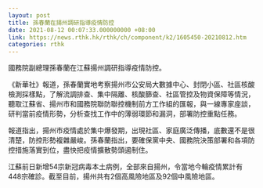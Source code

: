 ```yaml
---
layout: post
title: 孫春蘭在揚州調研指導疫情防控
date: 2021-08-12 00:07:33.000000000 +08:00
link: https://news.rthk.hk/rthk/ch/component/k2/1605450-20210812.htm
categories: rthk
---
```


國務院副總理孫春蘭在江蘇揚州調研指導疫情防控。

《新華社》報道，孫春蘭實地考察揚州市公安局大數據中心、封閉小區、社區核酸檢測採樣點，了解流調排查、集中隔離、核酸篩查、社區管控及物資保障等情況，聽取江蘇省、揚州市和國務院聯防聯控機制前方工作組的匯報，與一線專家座談，研判當前疫情形勢，分析查找工作中的薄弱環節和漏洞，部署防控重點任務。

報道指出，揚州市疫情處於集中爆發期，出現社區、家庭廣泛傳播，底數還不是很清楚，防控形勢複雜嚴峻。孫春蘭指出，要確保黨中央、國務院決策部署和各項防控措施落實到位，盡快把疫情擴散勢頭遏制住。

江蘇前日新增54宗新冠病毒本土病例，全部來自揚州，令當地今輪疫情累計有448宗確診。截至目前，揚州共有2個高風險地區及92個中風險地區。
